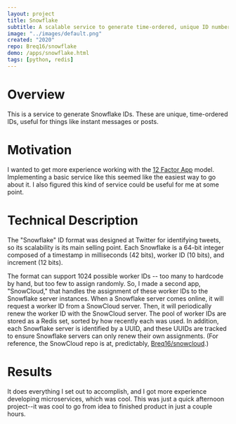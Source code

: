```yaml
---
layout: project
title: Snowflake
subtitle: A scalable service to generate time-ordered, unique ID numbers.
image: "../images/default.png"
created: "2020"
repo: Breq16/snowflake
demo: /apps/snowflake.html
tags: [python, redis]
---
```


# Overview

This is a service to generate Snowflake IDs. These are unique, time-ordered IDs, useful for things like instant messages or posts.

# Motivation

I wanted to get more experience working with the [12 Factor App](https://12factor.net/) model. Implementing a basic service like this seemed like the easiest way to go about it. I also figured this kind of service could be useful for me at some point.

# Technical Description

The "Snowflake" ID format was designed at Twitter for identifying tweets, so its scalability is its main selling point. Each Snowflake is a 64-bit integer composed of a timestamp in milliseconds (42 bits), worker ID (10 bits), and increment (12 bits).

The format can support 1024 possible worker IDs -- too many to hardcode by hand, but too few to assign randomly. So, I made a second app, "SnowCloud," that handles the assignment of these worker IDs to the Snowflake server instances. When a Snowflake server comes online, it will request a worker ID from a SnowCloud server. Then, it will periodically renew the worker ID with the SnowCloud server. The pool of worker IDs are stored as a Redis set, sorted by how recently each was used. In addition, each Snowflake server is identified by a UUID, and these UUIDs are tracked to ensure Snowflake servers can only renew their own assignments. (For reference, the SnowCloud repo is at, predictably, [Breq16/snowcloud](https://github.com/Breq16/snowcloud).)

# Results

It does everything I set out to accomplish, and I got more experience developing microservices, which was cool. This was just a quick afternoon project--it was cool to go from idea to finished product in just a couple hours.
